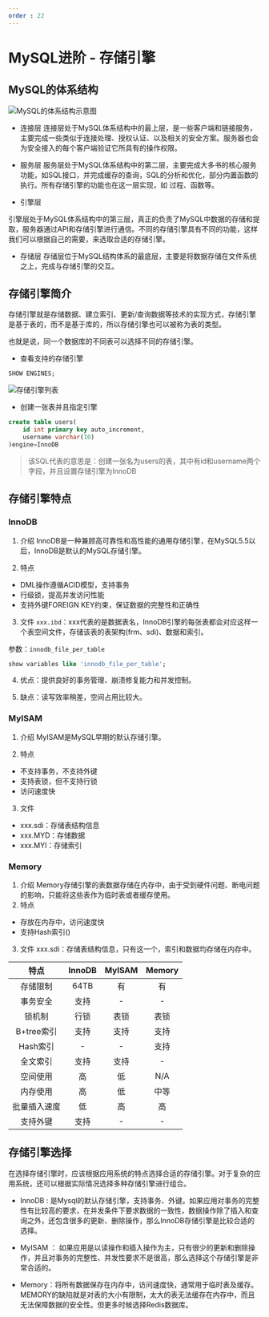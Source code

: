 ```yaml
---
order : 22
---
```

# MySQL进阶 - 存储引擎
## MySQL的体系结构

![MySQL的体系结构示意图](../../../../assets/storage-engine/2023-04-10-18-34-31.png)

- 连接层
连接层处于MySQL体系结构中的最上层，是一些客户端和链接服务，主要完成一些类似于连接处理、授权认证、以及相关的安全方案。服务器也会为安全接入的每个客户端验证它所具有的操作权限。

- 服务层
服务层处于MySQL体系结构中的第二层，主要完成大多书的核心服务功能，如SQL接口，并完成缓存的查询，SQL的分析和优化，部分内置函数的执行。所有存储引擎的功能也在这一层实现，如 过程、函数等。

- 引擎层

引擎层处于MySQL体系结构中的第三层，真正的负责了MySQL中数据的存储和提取，服务器通过API和存储引擎进行通信。不同的存储引擎具有不同的功能，这样我们可以根据自己的需要，来选取合适的存储引擎。

- 存储层
存储层位于MySQL结构体系的最底层，主要是将数据存储在文件系统之上，完成与存储引擎的交互。

## 存储引擎简介

存储引擎就是存储数据、建立索引、更新/查询数据等技术的实现方式，存储引擎是基于表的，而不是基于库的，所以存储引擎也可以被称为表的类型。

也就是说，同一个数据库的不同表可以选择不同的存储引擎。

- 查看支持的存储引擎

```sql
SHOW ENGINES;
```
![存储引擎列表](../../../../assets/storage-engine/2023-04-10-18-50-36.png)

- 创建一张表并且指定引擎
```sql
create table users(
    id int primary key auto_increment,
    username varchar(10)
)engine=InnoDB
```
> 该SQL代表的意思是：创建一张名为users的表，其中有id和username两个字段，并且设置存储引擎为InnoDB

## 存储引擎特点

### InnoDB
1. 介绍
InnoDB是一种兼顾高可靠性和高性能的通用存储引擎，在MySQL5.5以后，InnoDB是默认的MySQL存储引擎。

2. 特点
- DML操作遵循ACID模型，支持事务
- 行级锁，提高并发访问性能
- 支持外键FOREIGN KEY约束，保证数据的完整性和正确性

3. 文件
`xxx.ibd`：xxx代表的是数据表名，InnoDB引擎的每张表都会对应这样一个表空间文件，存储该表的表架构(frm、sdi)、数据和索引。

参数：`innodb_file_per_table`
```sql
show variables like 'innodb_file_per_table';
```
4. 优点：提供良好的事务管理、崩溃修复能力和并发控制。

5. 缺点：读写效率稍差，空间占用比较大。

### MyISAM
1. 介绍
MyISAM是MySQL早期的默认存储引擎。

2. 特点
- 不支持事务，不支持外键
- 支持表锁，但不支持行锁
- 访问速度快

3. 文件
- xxx.sdi：存储表结构信息
- xxx.MYD：存储数据
- xxx.MYI：存储索引

### Memory
1. 介绍
Memory存储引擎的表数据存储在内存中，由于受到硬件问题、断电问题的影响，只能将这些表作为临时表或者缓存使用。
2. 特点
- 存放在内存中，访问速度快
- 支持Hash索引(<Badge text="默认" type="danger" />)
3. 文件
xxx.sdi：存储表结构信息，只有这一个，索引和数据均存储在内存中。

|特点|InnoDB|MyISAM|Memory|
|:---:|:---:|:---:|:---:|
|存储限制|64TB|有|有|
|事务安全|支持|-|-|
|锁机制|行锁|表锁|表锁|
|B+tree索引|支持|支持|支持|
|Hash索引|-|-|支持|
|全文索引|支持<Badge text="(5.6版本以后)" type="danger" />|支持|-|
|空间使用|高|低|N/A|
|内存使用|高|低|中等|
|批量插入速度|低|高|高|
|支持外键|支持|-|-|

## 存储引擎选择
在选择存储引擎时，应该根据应用系统的特点选择合适的存储引擎。对于复杂的应用系统，还可以根据实际情况选择多种存储引擎进行组合。

- InnoDB : 是Mysql的默认存储引擎，支持事务、外键。如果应用对事务的完整性有比较高的要求，在并发条件下要求数据的一致性，数据操作除了插入和查询之外，还包含很多的更新、删除操作，那么InnoDB存储引擎是比较合适的选择。

- MyISAM ： 如果应用是以读操作和插入操作为主，只有很少的更新和删除操作，并且对事务的完整性、并发性要求不是很高，那么选择这个存储引擎是非常合适的。

- Memory：将所有数据保存在内存中，访问速度快，通常用于临时表及缓存。MEMORY的缺陷就是对表的大小有限制，太大的表无法缓存在内存中，而且无法保障数据的安全性。但更多时候选择Redis数据库。